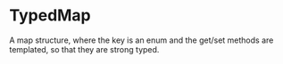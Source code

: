 # TypedMap
 A map structure, where the key is an enum and the get/set methods are templated, so that they are strong typed.
